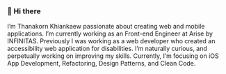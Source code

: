 ### 👋 Hi there
I’m Thanakorn Khiankaew passionate about creating web and mobile applications. I’m currently working as an Front-end Engineer at Arise by INFINITAS. Previously I was working as a web developer who created an accessibility web application for disabilities. I’m naturally curious, and perpetually working on improving my skills. Currently, I’m focusing on iOS App Development, Refactoring, Design Patterns, and Clean Code.

<!---
gf-tnk/gf-tnk is a ✨ special ✨ repository because its `README.md` (this file) appears on your GitHub profile.
You can click the Preview link to take a look at your changes.
--->
